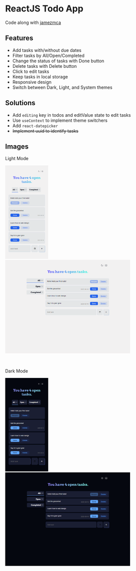 # ReactJS Todo App

Code along with [jamezmca](https://github.com/jamezmca)

## Features

- Add tasks with/without due dates
- Filter tasks by All/Open/Completed
- Change the status of tasks with Done button
- Delete tasks with Delete button
- Click to edit tasks
- Keep tasks in local storage
- Responsive design
- Switch between Dark, Light, and System themes

## Solutions

- Add `editing` key in todos and editValue state to edit tasks
- Use `useContext` to implement theme switchers
- Add `react-datepicker`
- ~~Implement uuid to identify tasks~~

## Images

Light Mode

<p>
  <img src="./public/images/todo-app-light-sm-2.png" height="300" style="margin-right: 5px;"/>
  <img src="./public/images/todo-app-light-lg-2.png" height="300" style="margin-right: 5px;"/>  
</p>
<br />

Dark Mode

<p>
  <img src="./public/images/todo-app-dark-sm-3.png" height="300" style="margin-right: 5px;"/>
  <img src="./public/images/todo-app-dark-lg-3.png" height="300" style="margin-right: 5px;"/>
</p>
